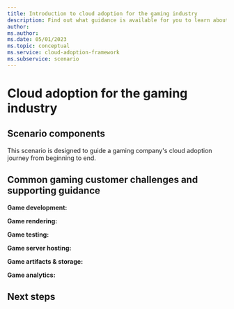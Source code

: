 ```yaml
---
title: Introduction to cloud adoption for the gaming industry
description: Find out what guidance is available for you to learn about the cloud, and about planning a cloud-adoption journey for a gaming company.
author: 
ms.author: 
ms.date: 05/01/2023
ms.topic: conceptual
ms.service: cloud-adoption-framework
ms.subservice: scenario
---
```


# Cloud adoption for the gaming industry

## Scenario components

This scenario is designed to guide a gaming company's cloud adoption journey from beginning to end.

## Common gaming customer challenges and supporting guidance

**Game development:**

**Game rendering:**

**Game testing:**

**Game server hosting:**

**Game artifacts & storage:**

**Game analytics:**

## Next steps
